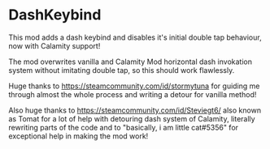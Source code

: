 # DashKeybind
This mod adds a dash keybind and disables it's initial double tap behaviour, now with Calamity support!

The mod overwrites vanilla and Calamity Mod horizontal dash invokation system without imitating double tap, so this should work flawlessly.

Huge thanks to https://steamcommunity.com/id/stormytuna for guiding me through almost the whole process and writing a detour for vanilla method!

Also huge thanks to https://steamcommunity.com/id/Steviegt6/ also known as Tomat for a lot of help with detouring dash system of Calamity, literally rewriting parts of the code and to "basically, i am little cat#5356" for exceptional help in making the mod work!
